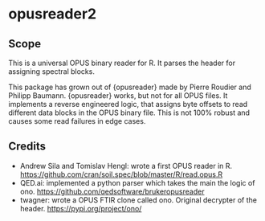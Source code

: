 # opusreader2

## Scope

This is a universal OPUS binary reader for R. It parses the header for assigning
spectral blocks.

This package has grown out of {opusreader} made by Pierre Roudier and Philipp
Baumann. {opusreader} works, but not for all OPUS files. It implements a reverse
engineered logic, that assigns byte offsets to read different data blocks in the
OPUS binary file. This is not 100% robust and causes some read failures in edge
cases.

## Credits

- Andrew Sila and Tomislav Hengl: wrote a first OPUS reader in R.
  https://github.com/cran/soil.spec/blob/master/R/read.opus.R
- QED.ai: implemented a python parser which takes the main the logic of
  ono.
  https://github.com/qedsoftware/brukeropusreader
- twagner: wrote a OPUS FTIR clone called ono. Original decrypter of the header.
  https://pypi.org/project/ono/